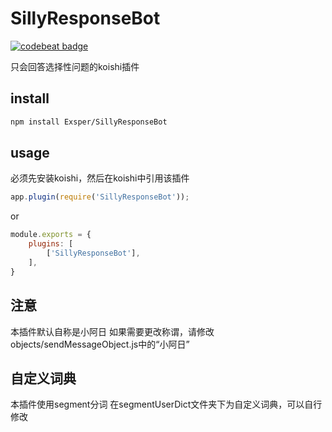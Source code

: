 # SillyResponseBot
[![codebeat badge](https://codebeat.co/badges/6a1ada34-3d4a-413c-869b-aa10d61a7124)](https://codebeat.co/projects/github-com-exsper-sillyresponsebot-master)  

只会回答选择性问题的koishi插件

## install
```sh
npm install Exsper/SillyResponseBot
```

## usage
必须先安装koishi，然后在koishi中引用该插件
```javascript
app.plugin(require('SillyResponseBot'));
```
or
```javascript
module.exports = {
    plugins: [
        ['SillyResponseBot'],
    ],
}
```

## 注意
本插件默认自称是小阿日
如果需要更改称谓，请修改objects/sendMessageObject.js中的“小阿日”

## 自定义词典
本插件使用segment分词
在segmentUserDict文件夹下为自定义词典，可以自行修改

